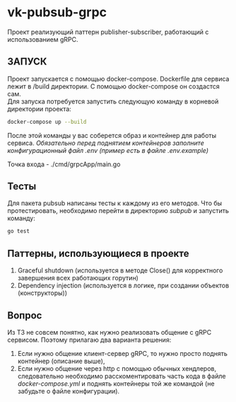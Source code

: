 # vk-pubsub-grpc
Проект реализующий паттерн publisher-subscriber, работающий с использованием gRPC.

## ЗАПУСК
Проект запускается с помощью docker-compose. Dockerfile для сервиса лежит в /build директории. С помощью docker-compose он создастся сам.  
Для запуска потребуется запустить следующую команду в корневой директории проекта:
```bash  
docker-compose up --build
```  
После этой команды у вас соберется образ и контейнер для работы сервиса.
*Обязательно перед поднятием контейнеров заполните конфигурационный файл .env (пример есть в файле .env.example)*

Точка входа - ./cmd/grpcApp/main.go

## Тесты
Для пакета pubsub написаны тесты к каждому из его методов. Что бы протестировать, необходимо перейти в директорию *subpub* и запустить команду:
```bash
go test
```

## Паттерны, использующиеся в проекте
1. Graceful shutdown (используется в методе Close() для корректного завершения всех работающих горутин)
2. Dependency injection (используется в логике, при создании объектов (конструкторы))

## Вопрос
Из ТЗ не совсем понятно, как нужно реализовать общение с gRPC сервисом. Поэтому прилагаю два варианта решения:
1. Если нужно общение клиент-сервер gRPC, то нужно просто поднять контейнер (описание выше),
2. Если нужно общение через http с помощью обычных хендлеров, следовательно необходимо расскоментировать часть кода в файле *docker-compose.yml* и поднять контейнеры той же командой (не забудьте о файле конфигурации).
